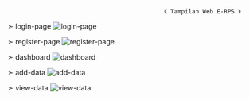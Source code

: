                                                 《 Tampilan Web E-RPS 》

➣ login-page
![login-page](https://github.com/afidyoga/uts-pweb2/assets/83437629/0539b9ba-35cf-4367-ad17-ea27f47ee1ab)

➣ register-page
![register-page](https://github.com/afidyoga/uts-pweb2/assets/83437629/25345351-df1a-48b5-aa19-ee062c4e984e)

➣ dashboard
![dashboard](https://github.com/afidyoga/uts-pweb2/assets/83437629/da52775c-6f20-4a5c-b9a4-2517976c7af2)

➣ add-data
![add-data](https://github.com/afidyoga/uts-pweb2/assets/83437629/7fdcd2c4-1663-49cb-9712-49b4cd3d1357)

➣ view-data
![view-data](https://github.com/afidyoga/uts-pweb2/assets/83437629/78f1e337-7ff2-42f5-a8ea-f6b93ed8f5a5)
